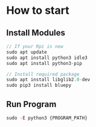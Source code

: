 # How to start

## Install Modules
```javascript
// If your Rpi is new
sudo apt update
sudo apt install python3 idle3
sudo apt install python3-pip

// Install required package
sudo apt install libglib2.0-dev
sudo pip3 install bluepy
```

## Run Program
```javascript
sudo -E python3 {PROGRAM_PATH}
```